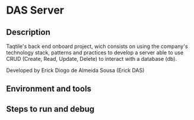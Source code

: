 # DAS Server

## Description
Taqtile's back end onboard project, wich consists on using the company's technology stack, patterns and practices to develop a server able
to use CRUD (Create, Read, Update, Delete) to interact with a database (db).

Developed by Erick Diogo de Almeida Sousa (Erick DAS)

## Environment and tools

## Steps to run and debug
